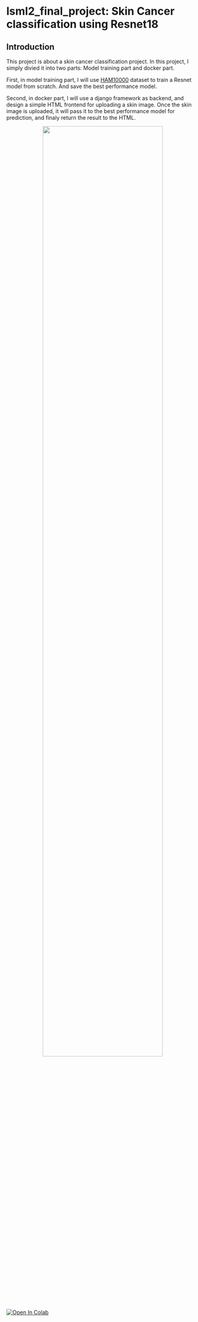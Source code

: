 # lsml2_final_project: Skin Cancer classification using Resnet18


## Introduction

This project is about a skin cancer classification project. In this project, I simply divied it into two parts: Model training part and docker part. 

First, in model training part, I will use [HAM10000](https://www.kaggle.com/datasets/kmader/skin-cancer-mnist-ham10000) dataset to train a Resnet model from scratch. And save the best performance model.

Second, in docker part, I will use a django framework as backend, and design a simple HTML frontend for uploading a skin image. Once the skin image is uploaded, it will pass it to the best performance model for prediction, and finaly return the result to the HTML.

<div align="center">
    <a href="./">
        <img src="./images/intro.gif" width="79%"/>
    </a>
</div>

<a href="https://colab.research.google.com/drive/1BQn7YQLfj5yJzhJfofESoc-8IaSr_RkG"><img src="https://colab.research.google.com/assets/colab-badge.svg" alt="Open In Colab"></a>

